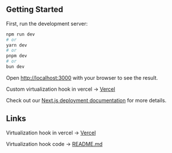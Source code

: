 ## Getting Started

First, run the development server:

```bash
npm run dev
# or
yarn dev
# or
pnpm dev
# or
bun dev
```

Open [http://localhost:3000](http://localhost:3000) with your browser to see the result.

Custom virtualization hook in vercel -> [Vercel](https://jorj-m3paz2tpu-jorj99s-projects.vercel.app/virtualization)


Check out our [Next.js deployment documentation](https://nextjs.org/docs/deployment) for more details.

## Links

Virtualization hook in vercel -> [Vercel](https://jorj-m3paz2tpu-jorj99s-projects.vercel.app/virtualization)

Virtualization hook code -> [README.md](https://github.com/Jorj99/JORJ/tree/main/src/hooks/virtualization)

